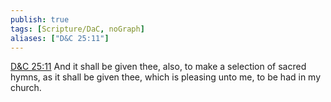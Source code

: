 ```yaml
---
publish: true
tags: [Scripture/DaC, noGraph]
aliases: ["D&C 25:11"]
---
```

[D&C 25:11](https://churchofjesuschrist.org/study/scriptures/dc-testament/dc/25?lang=eng&id=p11#p11) And it shall be given thee, also, to make a selection of sacred hymns, as it shall be given thee, which is pleasing unto me, to be had in my church.
